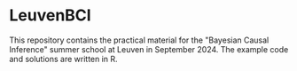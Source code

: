 # LeuvenBCI

This repository contains the practical material for the "Bayesian Causal Inference" summer school at Leuven in September 2024. The example code and solutions are written in R. 
